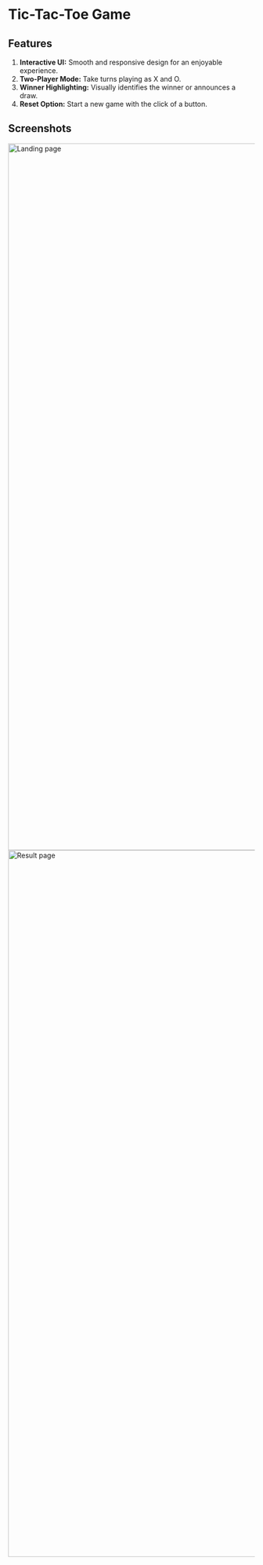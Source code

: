 # Tic-Tac-Toe Game

## Features 

1) **Interactive UI:** Smooth and responsive design for an enjoyable experience.
2) **Two-Player Mode:** Take turns playing as X and O.
3) **Winner Highlighting:** Visually identifies the winner or announces a draw.
4) **Reset Option:** Start a new game with the click of a button.

## Screenshots 

<img width=1440 alt="Landing page" src=""></img>
<img width=1440 alt="Result page" src="" ><img/>
